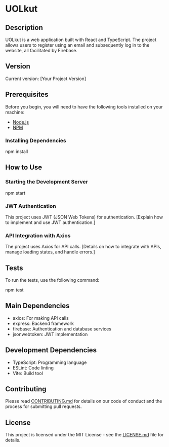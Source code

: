 # UOLkut

## Description

UOLkut is a web application built with React and TypeScript. The project allows users to register using an email and subsequently log in to the website, all facilitated by Firebase.

## Version

Current version: [Your Project Version]

## Prerequisites

Before you begin, you will need to have the following tools installed on your machine:
- [Node.js](https://nodejs.org/en/)
- [NPM](https://www.npmjs.com/)

### Installing Dependencies

npm install


## How to Use

### Starting the Development Server

npm start

### JWT Authentication

This project uses JWT (JSON Web Tokens) for authentication. [Explain how to implement and use JWT authentication.]

### API Integration with Axios

The project uses Axios for API calls. [Details on how to integrate with APIs, manage loading states, and handle errors.]

## Tests

To run the tests, use the following command:


npm test


## Main Dependencies

- axios: For making API calls
- express: Backend framework
- firebase: Authentication and database services
- jsonwebtoken: JWT implementation

## Development Dependencies

- TypeScript: Programming language
- ESLint: Code linting
- Vite: Build tool

## Contributing

Please read [CONTRIBUTING.md](CONTRIBUTING.md) for details on our code of conduct and the process for submitting pull requests.

## License

This project is licensed under the MIT License - see the [LICENSE.md](LICENSE.md) file for details.
